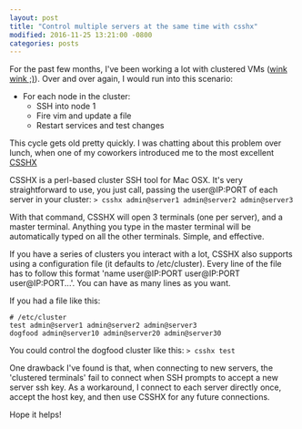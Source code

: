 ```yaml
---
layout: post
title: "Control multiple servers at the same time with csshx"
modified: 2016-11-25 13:21:00 -0800
categories: posts
---
```


For the past few months, I've been working a lot with clustered VMs ([wink wink ;)](https://www.hipchat.com/data-center)). Over and over again, I would run into this scenario:

- For each node in the cluster:
  + SSH into node 1
  + Fire vim and update a file
  + Restart services and test changes

This cycle gets old pretty quickly. I was chatting about this problem over lunch, when
one of my coworkers introduced me to the most excellent [CSSHX](https://github.com/brockgr/csshx)

CSSHX is a perl-based cluster SSH tool for Mac OSX.
It's very straightforward to use, you just call, passing the user@IP:PORT of each server in your cluster: ``` > csshx admin@server1 admin@server2 admin@server3 ```

With that command, CSSHX will open 3 terminals (one per server), and a master terminal. Anything you type in the master terminal will be automatically typed on all the other terminals. Simple, and effective.

If you have a series of clusters you interact with a lot, CSSHX also supports using a configuration file (it defaults to /etc/cluster). Every line of the file has to follow this format 'name user@IP:PORT user@IP:PORT user@IP:PORT...'.
You can have as many lines as you want.

If you had a file like this:

```
# /etc/cluster
test admin@server1 admin@server2 admin@server3
dogfood admin@server10 admin@server20 admin@server30
```

You could control the dogfood cluster like this: ``` > csshx test ```

One drawback I've found is that, when connecting to new servers, the 'clustered terminals' fail to connect when SSH prompts to accept a new server ssh key. As a workaround, I
connect to each server directly once, accept the host key, and then use CSSHX for any future connections.

Hope it helps!


